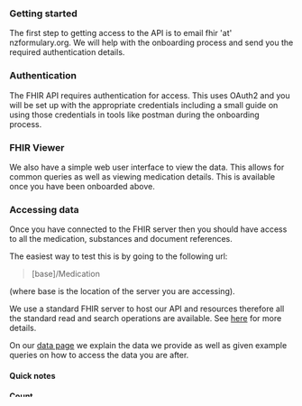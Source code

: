 ### Getting started

The first step to getting access to the API is to email fhir 'at' nzformulary.org.  We will help with the onboarding process and send you the required authentication details.


### Authentication

The FHIR API requires authentication for access.  This uses OAuth2 and you will be set up with the appropriate credentials including a small guide on using those credentials in tools like postman during the onboarding process.

### FHIR Viewer

We also have a simple web user interface to view the data.  This allows for common queries as well as viewing medication details.  This is available once you have been onboarded above.

### Accessing data

Once you have connected to the FHIR server then you should have access to all the medication, substances and document references.

The easiest way to test this is by going to the following url:

> [base]/Medication

(where base is the location of the server you are accessing).

We use a standard FHIR server to host our API and resources therefore all the standard read and search operations are available.  See [here](http://hl7.org/fhir/R4B/search.html) for more details.

On our [data page](./data.html) we explain the data we provide as well as given example queries on how to access the data you are after.

#### Quick notes

#### Count

For those that aren't familar with FHIR by default FHIR queries page their search returns.  You can specify the number of results to return in a group by appending the _count variable to your query.  A search query will return a [Bundle](http://hl7.org/fhir/R4B/bundle.html) which includes a url to get the next batch of results.

You can also request to get the total number of resources of a query.  For example:

This will return mpp medication resources, including the total number of MPPs.

>[base]/Medication?nzf-nzmt-type=https://standards.digital.health.nz/ns/nzmt-type-code&#124;mpp&_total=accurate

##### Multiple search parameters

You can also use multiple parameters in one query - for example you can say give me all the MPP medications that are prescribe by brand

>[base]/Medication?nzf-nzmt-type=https://standards.digital.health.nz/ns/nzmt-type-code&#124;mpp&nzf-prescribe-by-brand=true

Note the query below will also work but it is recommended that you include the system along with the code.  This also improves query performance.

>[base]/Medication?nzf-nzmt-type=mpp&nzf-prescribe-by-brand=true


##### Multiple medications in one request

If you have a list of medication codes and you want to retrieve all these medications in one go then you can add multiple ids to your query. For example:

>[base]/Medication?_id=10017561000116103,10017651000116102

##### POST requests for search

Similarly you can also do a POST request with the ids in the POST data to achieve the same result.

>[base]/Medication/_search

POST data (content-type: application/x-www-form-urlencoded):

_id = 10017561000116103,10017651000116102

##### Filtering return fields

You can choose to return only parts of the medication (or other resources) from a query.  For example:

Give me all the code fields for MPs

>[base]/Medication?nzf-nzmt-type=https://standards.digital.health.nz/ns/nzmt-type-code&#124;mp&_elements=code

##### Operation Outcome

If something is incorrect in your query then the first entry in the Bundle will be an OperationOutcome specifying what has gone wrong.  It is important to be aware of this as queries can sometimes still return results but they may not be exactly what you are after.


### Reference (client) libraries

There are client libraries which aid querying and retrieving data.  Please see [here](https://confluence.hl7.org/display/FHIR/Open+Source+Implementations) for more information.

### Caching

Depending on your application requirements you may want to cache the data that you are after rather than query the API at real-time.  There are various ways of doing this but one helpful built-in parameter is the lastUpdated field.  For example:

This returns all the medications that have been created or updated since the July 01, 2023.

>[base]/Medication?_lastUpdated=gt2023-07-01

Note - this does not return deleted items.  These can be retrieved by the resource history if needed, however, medications and substances should not, in general ever be deleted from the API (they may be made inactive).

### Help

We are more than willing to help you get the data that you need.  Please contact us at any stage for assistance if needed.

### Accreditation

Before going into production there is an accreditation process.  Please contact fhir 'at' nzformulary.org for more details.